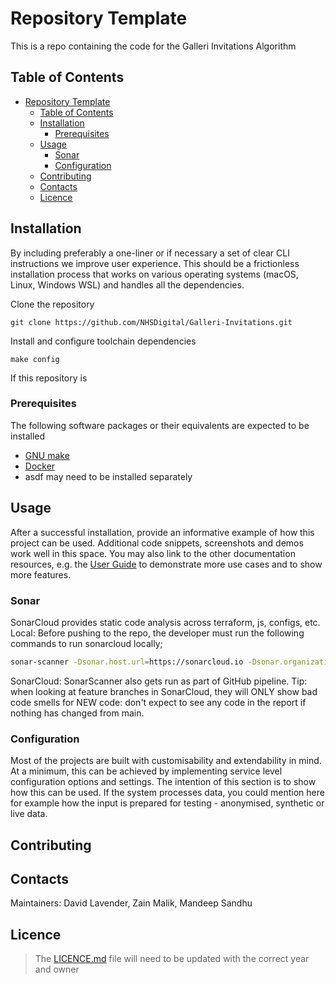 # Repository Template

This is a repo containing the code for the Galleri Invitations Algorithm

## Table of Contents

- [Repository Template](#repository-template)
  - [Table of Contents](#table-of-contents)
  - [Installation](#installation)
    - [Prerequisites](#prerequisites)
  - [Usage](#usage)
    - [Sonar](#sonar)
    - [Configuration](#configuration)
  - [Contributing](#contributing)
  - [Contacts](#contacts)
  - [Licence](#licence)

## Installation

By including preferably a one-liner or if necessary a set of clear CLI instructions we improve user experience. This should be a frictionless installation process that works on various operating systems (macOS, Linux, Windows WSL) and handles all the dependencies.

Clone the repository

```shell (HTTPS)
git clone https://github.com/NHSDigital/Galleri-Invitations.git
```

Install and configure toolchain dependencies

```shell
make config
```

If this repository is

### Prerequisites

The following software packages or their equivalents are expected to be installed

- [GNU make](https://www.gnu.org/software/make/)
- [Docker](https://www.docker.com/)
- asdf may need to be installed separately

## Usage

After a successful installation, provide an informative example of how this project can be used. Additional code snippets, screenshots and demos work well in this space. You may also link to the other documentation resources, e.g. the [User Guide](./docs/user-guide.md) to demonstrate more use cases and to show more features.

### Sonar

SonarCloud provides static code analysis across terraform, js, configs, etc.
Local:
Before pushing to the repo, the developer must run the following commands to run sonarcloud locally;

```bash
sonar-scanner -Dsonar.host.url=https://sonarcloud.io -Dsonar.organization=nhsdigital -Dsonar.projectKey=galleri-invitations -Dsonar.sources=.
```

SonarCloud:
SonarScanner also gets run as part of GitHub pipeline.
Tip: when looking at feature branches in SonarCloud, they will ONLY show bad code smells for NEW code: don't expect to see any code in the report if nothing has changed from main.

### Configuration

Most of the projects are built with customisability and extendability in mind. At a minimum, this can be achieved by implementing service level configuration options and settings. The intention of this section is to show how this can be used. If the system processes data, you could mention here for example how the input is prepared for testing - anonymised, synthetic or live data.

## Contributing

## Contacts

Maintainers: David Lavender, Zain Malik, Mandeep Sandhu

## Licence

> The [LICENCE.md](./LICENCE.md) file will need to be updated with the correct year and owner
